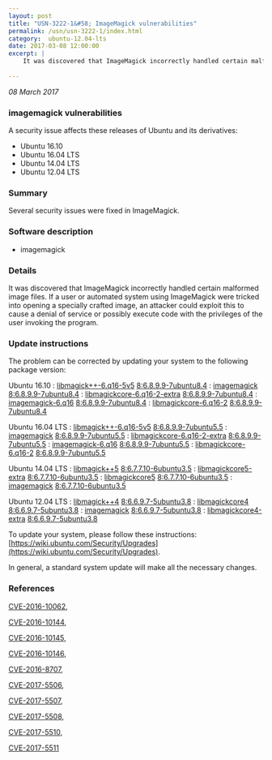 ```yaml
---
layout: post
title: "USN-3222-1&#58; ImageMagick vulnerabilities"
permalink: /usn/usn-3222-1/index.html
category:  ubuntu-12.04-lts
date: 2017-03-08 12:00:00
excerpt: |
    It was discovered that ImageMagick incorrectly handled certain malformed image files. If a user or automated system using ImageMagick were tricked into opening a specially crafted image, an attacker could exploit this to cause a denial of service or possibly execute code with the privileges of the user invoking the program. 
    
--- 
```

 
 

*08 March 2017*

### imagemagick vulnerabilities

A security issue affects these releases of Ubuntu and its derivatives:

* Ubuntu 16.10
* Ubuntu 16.04 LTS
* Ubuntu 14.04 LTS
* Ubuntu 12.04 LTS

### Summary

Several security issues were fixed in ImageMagick. 

### Software description

* imagemagick 

### Details

It was discovered that ImageMagick incorrectly handled certain malformed image files. If a user or automated system using ImageMagick were tricked into opening a specially crafted image, an attacker could exploit this to cause a denial of service or possibly execute code with the privileges of the user invoking the program. 

### Update instructions

The problem can be corrected by updating your system to the following package version:

Ubuntu 16.10
 : [libmagick++-6.q16-5v5](https://launchpad.net/ubuntu/+source/imagemagick) <span> [8:6.8.9.9-7ubuntu8.4](https://launchpad.net/ubuntu/+source/imagemagick/8:6.8.9.9-7ubuntu8.4) </span> 
 : [imagemagick](https://launchpad.net/ubuntu/+source/imagemagick) <span> [8:6.8.9.9-7ubuntu8.4](https://launchpad.net/ubuntu/+source/imagemagick/8:6.8.9.9-7ubuntu8.4) </span> 
 : [libmagickcore-6.q16-2-extra](https://launchpad.net/ubuntu/+source/imagemagick) <span> [8:6.8.9.9-7ubuntu8.4](https://launchpad.net/ubuntu/+source/imagemagick/8:6.8.9.9-7ubuntu8.4) </span> 
 : [imagemagick-6.q16](https://launchpad.net/ubuntu/+source/imagemagick) <span> [8:6.8.9.9-7ubuntu8.4](https://launchpad.net/ubuntu/+source/imagemagick/8:6.8.9.9-7ubuntu8.4) </span> 
 : [libmagickcore-6.q16-2](https://launchpad.net/ubuntu/+source/imagemagick) <span> [8:6.8.9.9-7ubuntu8.4](https://launchpad.net/ubuntu/+source/imagemagick/8:6.8.9.9-7ubuntu8.4) </span> 

Ubuntu 16.04 LTS
 : [libmagick++-6.q16-5v5](https://launchpad.net/ubuntu/+source/imagemagick) <span> [8:6.8.9.9-7ubuntu5.5](https://launchpad.net/ubuntu/+source/imagemagick/8:6.8.9.9-7ubuntu5.5) </span> 
 : [imagemagick](https://launchpad.net/ubuntu/+source/imagemagick) <span> [8:6.8.9.9-7ubuntu5.5](https://launchpad.net/ubuntu/+source/imagemagick/8:6.8.9.9-7ubuntu5.5) </span> 
 : [libmagickcore-6.q16-2-extra](https://launchpad.net/ubuntu/+source/imagemagick) <span> [8:6.8.9.9-7ubuntu5.5](https://launchpad.net/ubuntu/+source/imagemagick/8:6.8.9.9-7ubuntu5.5) </span> 
 : [imagemagick-6.q16](https://launchpad.net/ubuntu/+source/imagemagick) <span> [8:6.8.9.9-7ubuntu5.5](https://launchpad.net/ubuntu/+source/imagemagick/8:6.8.9.9-7ubuntu5.5) </span> 
 : [libmagickcore-6.q16-2](https://launchpad.net/ubuntu/+source/imagemagick) <span> [8:6.8.9.9-7ubuntu5.5](https://launchpad.net/ubuntu/+source/imagemagick/8:6.8.9.9-7ubuntu5.5) </span> 

Ubuntu 14.04 LTS
 : [libmagick++5](https://launchpad.net/ubuntu/+source/imagemagick) <span> [8:6.7.7.10-6ubuntu3.5](https://launchpad.net/ubuntu/+source/imagemagick/8:6.7.7.10-6ubuntu3.5) </span> 
 : [libmagickcore5-extra](https://launchpad.net/ubuntu/+source/imagemagick) <span> [8:6.7.7.10-6ubuntu3.5](https://launchpad.net/ubuntu/+source/imagemagick/8:6.7.7.10-6ubuntu3.5) </span> 
 : [libmagickcore5](https://launchpad.net/ubuntu/+source/imagemagick) <span> [8:6.7.7.10-6ubuntu3.5](https://launchpad.net/ubuntu/+source/imagemagick/8:6.7.7.10-6ubuntu3.5) </span> 
 : [imagemagick](https://launchpad.net/ubuntu/+source/imagemagick) <span> [8:6.7.7.10-6ubuntu3.5](https://launchpad.net/ubuntu/+source/imagemagick/8:6.7.7.10-6ubuntu3.5) </span> 

Ubuntu 12.04 LTS
 : [libmagick++4](https://launchpad.net/ubuntu/+source/imagemagick) <span> [8:6.6.9.7-5ubuntu3.8](https://launchpad.net/ubuntu/+source/imagemagick/8:6.6.9.7-5ubuntu3.8) </span> 
 : [libmagickcore4](https://launchpad.net/ubuntu/+source/imagemagick) <span> [8:6.6.9.7-5ubuntu3.8](https://launchpad.net/ubuntu/+source/imagemagick/8:6.6.9.7-5ubuntu3.8) </span> 
 : [imagemagick](https://launchpad.net/ubuntu/+source/imagemagick) <span> [8:6.6.9.7-5ubuntu3.8](https://launchpad.net/ubuntu/+source/imagemagick/8:6.6.9.7-5ubuntu3.8) </span> 
 : [libmagickcore4-extra](https://launchpad.net/ubuntu/+source/imagemagick) <span> [8:6.6.9.7-5ubuntu3.8](https://launchpad.net/ubuntu/+source/imagemagick/8:6.6.9.7-5ubuntu3.8) </span> 

To update your system, please follow these instructions: [https://wiki.ubuntu.com/Security/Upgrades](https://wiki.ubuntu.com/Security/Upgrades).

In general, a standard system update will make all the necessary changes. 

### References

 
 [CVE-2016-10062](http://people.ubuntu.com/~ubuntu-security/cve/CVE-2016-10062), 

 [CVE-2016-10144](http://people.ubuntu.com/~ubuntu-security/cve/CVE-2016-10144), 

 [CVE-2016-10145](http://people.ubuntu.com/~ubuntu-security/cve/CVE-2016-10145), 

 [CVE-2016-10146](http://people.ubuntu.com/~ubuntu-security/cve/CVE-2016-10146), 

 [CVE-2016-8707](http://people.ubuntu.com/~ubuntu-security/cve/CVE-2016-8707), 

 [CVE-2017-5506](http://people.ubuntu.com/~ubuntu-security/cve/CVE-2017-5506), 

 [CVE-2017-5507](http://people.ubuntu.com/~ubuntu-security/cve/CVE-2017-5507), 

 [CVE-2017-5508](http://people.ubuntu.com/~ubuntu-security/cve/CVE-2017-5508), 

 [CVE-2017-5510](http://people.ubuntu.com/~ubuntu-security/cve/CVE-2017-5510), 

 [CVE-2017-5511](http://people.ubuntu.com/~ubuntu-security/cve/CVE-2017-5511)
 


